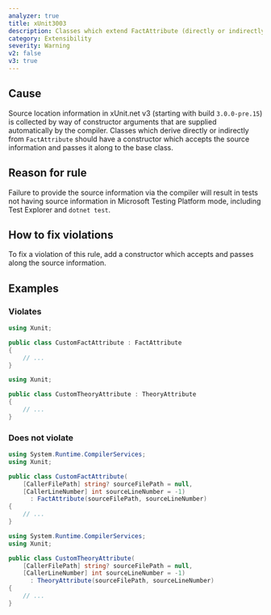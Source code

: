 ```yaml
---
analyzer: true
title: xUnit3003
description: Classes which extend FactAttribute (directly or indirectly) should provide a public constructor for source information
category: Extensibility
severity: Warning
v2: false
v3: true
---
```


## Cause

Source location information in xUnit.net v3 (starting with build `3.0.0-pre.15`) is collected by way of constructor arguments that are supplied automatically by the compiler. Classes which derive directly or indirectly from `FactAttribute` should have a constructor which accepts the source information and passes it along to the base class.

## Reason for rule

Failure to provide the source information via the compiler will result in tests not having source information in Microsoft Testing Platform mode, including Test Explorer and `dotnet test`.

## How to fix violations

To fix a violation of this rule, add a constructor which accepts and passes along the source information.

## Examples

### Violates

```csharp
using Xunit;

public class CustomFactAttribute : FactAttribute
{
    // ...
}
```

```csharp
using Xunit;

public class CustomTheoryAttribute : TheoryAttribute
{
    // ...
}
```

### Does not violate

```csharp
using System.Runtime.CompilerServices;
using Xunit;

public class CustomFactAttribute(
    [CallerFilePath] string? sourceFilePath = null,
    [CallerLineNumber] int sourceLineNumber = -1)
      : FactAttribute(sourceFilePath, sourceLineNumber)
{
    // ...
}
```

```csharp
using System.Runtime.CompilerServices;
using Xunit;

public class CustomTheoryAttribute(
    [CallerFilePath] string? sourceFilePath = null,
    [CallerLineNumber] int sourceLineNumber = -1)
      : TheoryAttribute(sourceFilePath, sourceLineNumber)
{
    // ...
}
```

